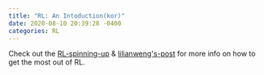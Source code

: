 ```yaml
---
title: "RL: An Intoduction(kor)"
date: 2020-08-10 20:39:28 -0400
categories: RL
---
```


Check out the [RL-spinning-up] & [lilianweng's-post] for more info on how to get the most out of RL. 

[RL-spinning-up]: https://spinningup.openai.com/en/latest/index.html
[lilianweng's-post]: https://lilianweng.github.io/lil-log/2018/02/19/a-long-peek-into-reinforcement-learning.html
